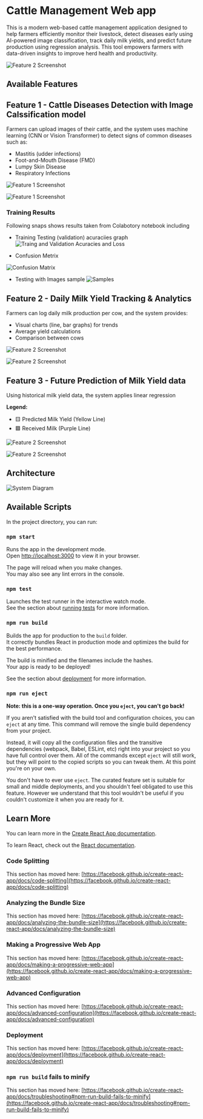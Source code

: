 # Cattle Management Web app
This is a modern web-based cattle management application designed to help farmers efficiently monitor their livestock, detect diseases early using AI-powered image classification, track daily milk yields, and predict future production using regression analysis. This tool empowers farmers with data-driven insights to improve herd health and productivity.

![Feature 2 Screenshot](/snapshots/screen2.png)

## Available Features
## Feature 1 - Cattle Diseases Detection with Image Calssification model
Farmers can upload images of their cattle, and the system uses machine learning (CNN or Vision Transformer) to detect signs of common diseases such as:
- Mastitis (udder infections)
- Foot-and-Mouth Disease (FMD)
- Lumpy Skin Disease
- Respiratory Infections

![Feature 1 Screenshot](/snapshots/screen1.png)

![Feature 1 Screenshot](/snapshots/screen8.png)

### Training Results
Following snaps shows results taken from Colabotory notebook including
- Training Testing (validation) acuraciies graph
![Traing and Validation Acuracies and Loss](/snapshots/train_and_loss.png)

- Confusion Metrix

![Confusion Matrix](/snapshots/con_metrix.png)

- Testing with Images sample
![Samples](/snapshots/sample_results.png)

## Feature 2 - Daily Milk Yield Tracking & Analytics
Farmers can log daily milk production per cow, and the system provides:
- Visual charts (line, bar graphs) for trends
- Average yield calculations
- Comparison between cows

![Feature 2 Screenshot](/snapshots/screen6.png)

![Feature 2 Screenshot](/snapshots/screen7.png)

## Feature 3 - Future Prediction of Milk Yield data
Using historical milk yield data, the system applies linear regression 

**Legend:**
- 🟨 Predicted Milk Yield (Yellow Line)
- 🟪 Received Milk (Purple Line)

![Feature 2 Screenshot](/snapshots/screen4.png)

![Feature 2 Screenshot](/snapshots/screen5.png)

## Architecture
![System Diagram](./snapshots/diagram.svg)

## Available Scripts

In the project directory, you can run:

### `npm start`

Runs the app in the development mode.\
Open [http://localhost:3000](http://localhost:3000) to view it in your browser.

The page will reload when you make changes.\
You may also see any lint errors in the console.

### `npm test`

Launches the test runner in the interactive watch mode.\
See the section about [running tests](https://facebook.github.io/create-react-app/docs/running-tests) for more information.

### `npm run build`

Builds the app for production to the `build` folder.\
It correctly bundles React in production mode and optimizes the build for the best performance.

The build is minified and the filenames include the hashes.\
Your app is ready to be deployed!

See the section about [deployment](https://facebook.github.io/create-react-app/docs/deployment) for more information.

### `npm run eject`

**Note: this is a one-way operation. Once you `eject`, you can't go back!**

If you aren't satisfied with the build tool and configuration choices, you can `eject` at any time. This command will remove the single build dependency from your project.

Instead, it will copy all the configuration files and the transitive dependencies (webpack, Babel, ESLint, etc) right into your project so you have full control over them. All of the commands except `eject` will still work, but they will point to the copied scripts so you can tweak them. At this point you're on your own.

You don't have to ever use `eject`. The curated feature set is suitable for small and middle deployments, and you shouldn't feel obligated to use this feature. However we understand that this tool wouldn't be useful if you couldn't customize it when you are ready for it.

## Learn More

You can learn more in the [Create React App documentation](https://facebook.github.io/create-react-app/docs/getting-started).

To learn React, check out the [React documentation](https://reactjs.org/).

### Code Splitting

This section has moved here: [https://facebook.github.io/create-react-app/docs/code-splitting](https://facebook.github.io/create-react-app/docs/code-splitting)

### Analyzing the Bundle Size

This section has moved here: [https://facebook.github.io/create-react-app/docs/analyzing-the-bundle-size](https://facebook.github.io/create-react-app/docs/analyzing-the-bundle-size)

### Making a Progressive Web App

This section has moved here: [https://facebook.github.io/create-react-app/docs/making-a-progressive-web-app](https://facebook.github.io/create-react-app/docs/making-a-progressive-web-app)

### Advanced Configuration

This section has moved here: [https://facebook.github.io/create-react-app/docs/advanced-configuration](https://facebook.github.io/create-react-app/docs/advanced-configuration)

### Deployment

This section has moved here: [https://facebook.github.io/create-react-app/docs/deployment](https://facebook.github.io/create-react-app/docs/deployment)

### `npm run build` fails to minify

This section has moved here: [https://facebook.github.io/create-react-app/docs/troubleshooting#npm-run-build-fails-to-minify](https://facebook.github.io/create-react-app/docs/troubleshooting#npm-run-build-fails-to-minify)
